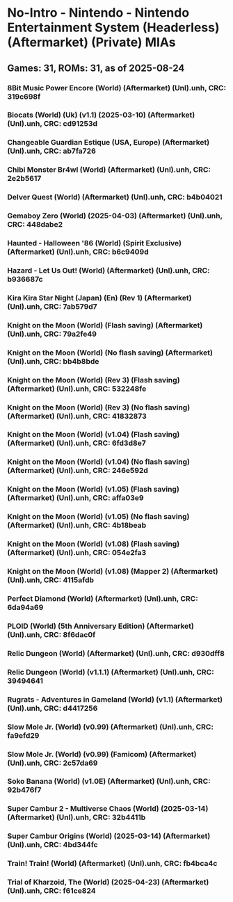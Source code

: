 # No-Intro - Nintendo - Nintendo Entertainment System (Headerless) (Aftermarket) (Private) MIAs
## Games: 31, ROMs: 31, as of 2025-08-24

### 8Bit Music Power Encore (World) (Aftermarket) (Unl).unh, CRC: 319c698f
### Biocats (World) (Uk) (v1.1) (2025-03-10) (Aftermarket) (Unl).unh, CRC: cd91253d
### Changeable Guardian Estique (USA, Europe) (Aftermarket) (Unl).unh, CRC: ab7fa726
### Chibi Monster Br4wl (World) (Aftermarket) (Unl).unh, CRC: 2e2b5617
### Delver Quest (World) (Aftermarket) (Unl).unh, CRC: b4b04021
### Gemaboy Zero (World) (2025-04-03) (Aftermarket) (Unl).unh, CRC: 448dabe2
### Haunted - Halloween '86 (World) (Spirit Exclusive) (Aftermarket) (Unl).unh, CRC: b6c9409d
### Hazard - Let Us Out! (World) (Aftermarket) (Unl).unh, CRC: b936687c
### Kira Kira Star Night (Japan) (En) (Rev 1) (Aftermarket) (Unl).unh, CRC: 7ab579d7
### Knight on the Moon (World) (Flash saving) (Aftermarket) (Unl).unh, CRC: 79a2fe49
### Knight on the Moon (World) (No flash saving) (Aftermarket) (Unl).unh, CRC: bb4b8bde
### Knight on the Moon (World) (Rev 3) (Flash saving) (Aftermarket) (Unl).unh, CRC: 532248fe
### Knight on the Moon (World) (Rev 3) (No flash saving) (Aftermarket) (Unl).unh, CRC: 41832873
### Knight on the Moon (World) (v1.04) (Flash saving) (Aftermarket) (Unl).unh, CRC: 6fd3d8e7
### Knight on the Moon (World) (v1.04) (No flash saving) (Aftermarket) (Unl).unh, CRC: 246e592d
### Knight on the Moon (World) (v1.05) (Flash saving) (Aftermarket) (Unl).unh, CRC: affa03e9
### Knight on the Moon (World) (v1.05) (No flash saving) (Aftermarket) (Unl).unh, CRC: 4b18beab
### Knight on the Moon (World) (v1.08) (Flash saving) (Aftermarket) (Unl).unh, CRC: 054e2fa3
### Knight on the Moon (World) (v1.08) (Mapper 2) (Aftermarket) (Unl).unh, CRC: 4115afdb
### Perfect Diamond (World) (Aftermarket) (Unl).unh, CRC: 6da94a69
### PLOID (World) (5th Anniversary Edition) (Aftermarket) (Unl).unh, CRC: 8f6dac0f
### Relic Dungeon (World) (Aftermarket) (Unl).unh, CRC: d930dff8
### Relic Dungeon (World) (v1.1.1) (Aftermarket) (Unl).unh, CRC: 39494641
### Rugrats - Adventures in Gameland (World) (v1.1) (Aftermarket) (Unl).unh, CRC: d4417256
### Slow Mole Jr. (World) (v0.99) (Aftermarket) (Unl).unh, CRC: fa9efd29
### Slow Mole Jr. (World) (v0.99) (Famicom) (Aftermarket) (Unl).unh, CRC: 2c57da69
### Soko Banana (World) (v1.0E) (Aftermarket) (Unl).unh, CRC: 92b476f7
### Super Cambur 2 - Multiverse Chaos (World) (2025-03-14) (Aftermarket) (Unl).unh, CRC: 32b4411b
### Super Cambur Origins (World) (2025-03-14) (Aftermarket) (Unl).unh, CRC: 4bd344fc
### Train! Train! (World) (Aftermarket) (Unl).unh, CRC: fb4bca4c
### Trial of Kharzoid, The (World) (2025-04-23) (Aftermarket) (Unl).unh, CRC: f61ce824
